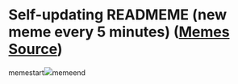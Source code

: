 # Self-updating READMEME (new meme every 5 minutes) ([Memes Source](https://bramses.notion.site/a49c1e962b7646879176ac3b327b6533?v=4d1eda54b170483cb03a40f257231764))

memestart![](https://www.notion.so/image/https%3A%2F%2Fs3-us-west-2.amazonaws.com%2Fsecure.notion-static.com%2F66d334fd-416c-4f65-9212-3b3b0f337602%2FAC834E81-5CF3-45BE-95EE-C42D140369A1.jpeg?table=block&id=155fcb8f-6ca3-47ca-9b37-a397f62c8b6d&cache=v2)memeend
